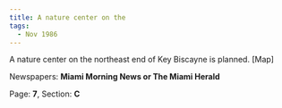 ```yaml
---  
title: A nature center on the  
tags:  
  - Nov 1986  
---  
```

  
A nature center on the northeast end of Key Biscayne is planned. [Map]  
  
Newspapers: **Miami Morning News or The Miami Herald**  
  
Page: **7**, Section: **C** 
